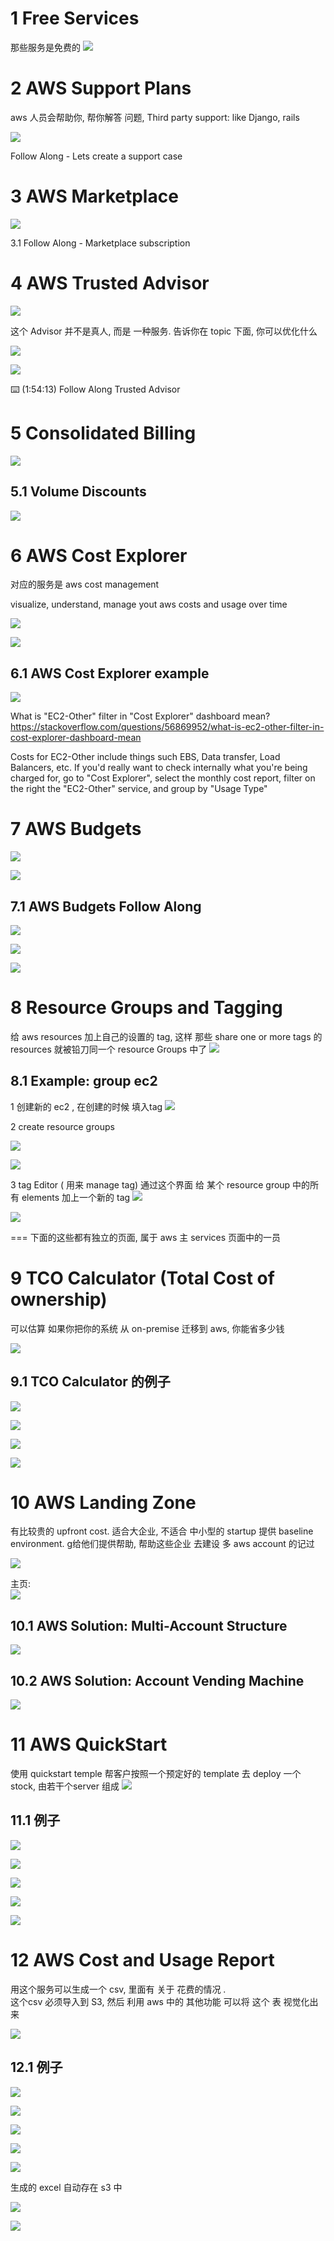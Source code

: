 # 1 Free Services
那些服务是免费的
![](image/Chapter_04_02_BillingAndPricing_01_FreeServices.png)

# 2 AWS Support Plans

aws 人员会帮助你, 帮你解答 问题, 
Third party support: like Django, rails 

![](image/Chapter_04_02_BillingAndPricing_02_AWSSupportPlans.png)


 Follow Along - Lets create a support case


# 3 AWS Marketplace

![](image/Chapter_04_02_BillingAndPricing_03_AWSMarktplace.png)

3.1 Follow Along - Marketplace subscription

# 4 AWS Trusted Advisor

![](image/Chapter_04_02_BillingAndPricing_04_AWSTrustedAdvisor_01.png) 


这个 Advisor 并不是真人, 而是 一种服务. 告诉你在 topic 下面, 你可以优化什么

![](image/Chapter_04_02_BillingAndPricing_04_AWSTrustedAdvisor_02.png)

![](image/Chapter_04_02_BillingAndPricing_04_AWSTrustedAdvisor_03.png)

⌨️ (1:54:13) Follow Along Trusted Advisor

# 5 Consolidated Billing

![](image/Chapter_04_02_BillingAndPricing_05_ConsolidatedBilling.png)

## 5.1 Volume Discounts

![](image/Chapter_04_02_BillingAndPricing_05_ConsolidatedBilling_VolumnDiscount.png)



# 6 AWS Cost Explorer

对应的服务是 aws cost management 

visualize, understand, manage yout aws costs and usage over time 

![](image/Pasted%20image%2020230308155129.png)

![](image/Pasted%20image%2020230308155431.png)

## 6.1 AWS Cost Explorer example

![](image/Pasted%20image%2020230308160035.png)


What is "EC2-Other" filter in "Cost Explorer" dashboard mean? 
https://stackoverflow.com/questions/56869952/what-is-ec2-other-filter-in-cost-explorer-dashboard-mean

Costs for EC2-Other include things such EBS, Data transfer, Load Balancers, etc.
If you'd really want to check internally what you're being charged for, go to "Cost Explorer", select the monthly cost report, filter on the right the "EC2-Other" service, and group by "Usage Type"


# 7 AWS Budgets

![](image/Pasted%20image%2020230308161611.png)

![](image/Pasted%20image%2020230308161918.png)

## 7.1 AWS Budgets Follow Along

![](image/Pasted%20image%2020230308162817.png)

![](image/Pasted%20image%2020230308162822.png)

![](image/Pasted%20image%2020230308162644.png)


# 8 Resource Groups and Tagging
给 aws resources 加上自己的设置的 tag, 这样 那些 share one or more tags 的 resources 就被铅刀同一个 resource Groups 中了 
![](image/Pasted%20image%2020230308165302.png)

## 8.1 Example: group ec2 

1 创建新的 ec2 , 在创建的时候 填入tag
![](image/Pasted%20image%2020230308170024.png)

2 create  resource groups

![](image/Pasted%20image%2020230308170117.png)

![](image/Pasted%20image%2020230308170416.png)


3 tag Editor ( 用来 manage tag)
通过这个界面 给 某个 resource group 中的所有 elements 加上一个新的 tag
![](image/Pasted%20image%2020230308170907.png)

![](image/Pasted%20image%2020230308170938.png)



=== 下面的这些都有独立的页面, 属于 aws 主 services 页面中的一员

# 9 TCO Calculator (Total Cost of ownership)
可以估算 如果你把你的系统 从 on-premise 迁移到 aws, 你能省多少钱 

![](image/Pasted%20image%2020230308162947.png)

## 9.1 TCO Calculator 的例子

![](image/Pasted%20image%2020230308163214.png)

![](image/Pasted%20image%2020230308163244.png)

![](image/Pasted%20image%2020230308163420.png)

![](image/Pasted%20image%2020230308163500.png)

# 10 AWS Landing Zone
有比较贵的 upfront cost. 
适合大企业, 不适合 中小型的 startup 
提供 baseline environment.   g给他们提供帮助, 帮助这些企业 去建设 多 aws account 的记过 

![](image/Pasted%20image%2020230308164005.png)

主页:  
![](image/Pasted%20image%2020230308164612.png)


## 10.1 AWS Solution: Multi-Account Structure 
![](image/Pasted%20image%2020230308164835.png)

## 10.2 AWS Solution: Account Vending Machine
![](image/Pasted%20image%2020230308165045.png)



# 11 AWS QuickStart
使用 quickstart temple 帮客户按照一个预定好的 template 去 deploy  一个 stock, 由若干个server 组成 
![](image/Pasted%20image%2020230308171650.png)


## 11.1 例子
![](image/Pasted%20image%2020230308171750.png)

![](image/Pasted%20image%2020230308171957.png)

![](image/Pasted%20image%2020230308172021.png)

![](image/Pasted%20image%2020230308172219.png)

![](image/Pasted%20image%2020230308172245.png)

# 12 AWS Cost and Usage Report
用这个服务可以生成一个 csv, 里面有 关于 花费的情况 .  
这个csv  必须导入到 S3,  然后 利用 aws 中的 其他功能 可以将 这个 表 视觉化出来 

![](image/Pasted%20image%2020230308224409.png)

## 12.1 例子 


![](image/Pasted%20image%2020230308224713.png)

![](image/Pasted%20image%2020230308224754.png)

![](image/Pasted%20image%2020230308224807.png)

![](image/Pasted%20image%2020230308224857.png)

![](image/Pasted%20image%2020230308224912.png)

生成的 excel 自动存在 s3 中 

![](image/Pasted%20image%2020230308225218.png)

![](image/Pasted%20image%2020230308225252.png)